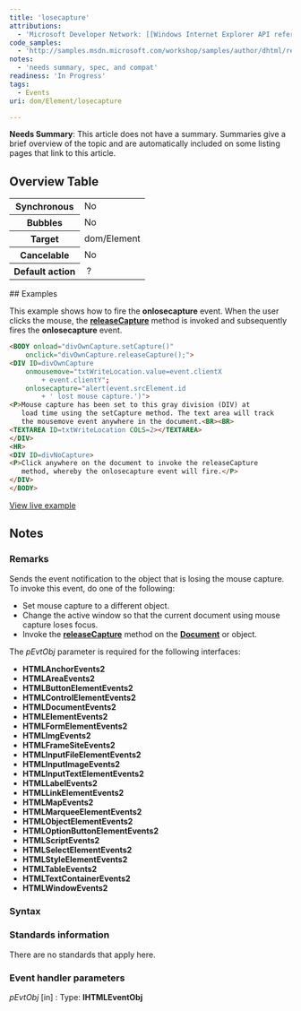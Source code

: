 ```yaml
---
title: 'losecapture'
attributions:
  - 'Microsoft Developer Network: [[Windows Internet Explorer API reference](http://msdn.microsoft.com/en-us/library/ie/hh828809%28v=vs.85%29.aspx) Article]'
code_samples:
  - 'http://samples.msdn.microsoft.com/workshop/samples/author/dhtml/refs/onlosecaptureEX.htm'
notes:
  - 'needs summary, spec, and compat'
readiness: 'In Progress'
tags:
  - Events
uri: dom/Element/losecapture

---
```

**Needs Summary**: This article does not have a summary. Summaries give a brief overview of the topic and are automatically included on some listing pages that link to this article.

## Overview Table

<table class="wikitable">
<tr>
<th>
Synchronous

</th>
<td>
No

</td>
</tr>
<tr>
<th>
Bubbles

</th>
<td>
No

</td>
</tr>
<tr>
<th>
Target

</th>
<td>
dom/Element

</td>
</tr>
<tr>
<th>
Cancelable

</th>
<td>
No

</td>
</tr>
<tr>
<th>
Default action

</th>
<td>
 ?

</td>
</tr>
</table>
## Examples

This example shows how to fire the **onlosecapture** event. When the user clicks the mouse, the [**releaseCapture**](/dom/Document/releaseCapture) method is invoked and subsequently fires the **onlosecapture** event.

``` html
<BODY onload="divOwnCapture.setCapture()"
    onclick="divOwnCapture.releaseCapture();">
<DIV ID=divOwnCapture
    onmousemove="txtWriteLocation.value=event.clientX
        + event.clientY";
    onlosecapture="alert(event.srcElement.id
        + ' lost mouse capture.')">
<P>Mouse capture has been set to this gray division (DIV) at
   load time using the setCapture method. The text area will track
   the mousemove event anywhere in the document.<BR><BR>
<TEXTAREA ID=txtWriteLocation COLS=2></TEXTAREA>
</DIV>
<HR>
<DIV ID=divNoCapture>
<P>Click anywhere on the document to invoke the releaseCapture
   method, whereby the onlosecapture event will fire.</P>
</DIV>
</BODY>
```

[View live example](http://samples.msdn.microsoft.com/workshop/samples/author/dhtml/refs/onlosecaptureEX.htm)

## Notes

### Remarks

Sends the event notification to the object that is losing the mouse capture. To invoke this event, do one of the following:

-   Set mouse capture to a different object.
-   Change the active window so that the current document using mouse capture loses focus.
-   Invoke the [**releaseCapture**](/dom/Document/releaseCapture) method on the [**Document**](/dom/Document) or object.

The *pEvtObj* parameter is required for the following interfaces:

-   **HTMLAnchorEvents2**
-   **HTMLAreaEvents2**
-   **HTMLButtonElementEvents2**
-   **HTMLControlElementEvents2**
-   **HTMLDocumentEvents2**
-   **HTMLElementEvents2**
-   **HTMLFormElementEvents2**
-   **HTMLImgEvents2**
-   **HTMLFrameSiteEvents2**
-   **HTMLInputFileElementEvents2**
-   **HTMLInputImageEvents2**
-   **HTMLInputTextElementEvents2**
-   **HTMLLabelEvents2**
-   **HTMLLinkElementEvents2**
-   **HTMLMapEvents2**
-   **HTMLMarqueeElementEvents2**
-   **HTMLObjectElementEvents2**
-   **HTMLOptionButtonElementEvents2**
-   **HTMLScriptEvents2**
-   **HTMLSelectElementEvents2**
-   **HTMLStyleElementEvents2**
-   **HTMLTableEvents2**
-   **HTMLTextContainerEvents2**
-   **HTMLWindowEvents2**

### Syntax

### Standards information

There are no standards that apply here.

### Event handler parameters

*pEvtObj* [in]
:   Type: ****IHTMLEventObj****

